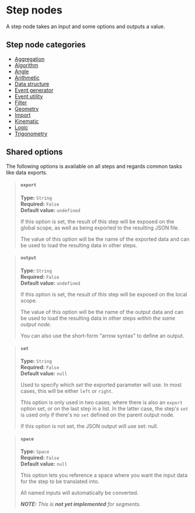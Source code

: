 # Step nodes

A step node takes an input and some options and outputs a value.

## Step node categories

- [Aggregation](./aggregation.md)
- [Algorithm](./algorithm.md)
- [Angle](./angle.md)
- [Arithmetic](./arithmetic.md)
- [Data structure](./data-structure.md)
- [Event generator](./event-generator.md)
- [Event utility](./event-utility.md)
- [Filter](./filter.md)
- [Geometry](./geometry.md)
- [Import](./import.md)
- [Kinematic](./kinematic.md)
- [Logic](./logic.md)
- [Trigonometry](./trigonometry.md)


## Shared options

The following options is available on all steps and regards 
common tasks like data exports.

> #### `export`
>
> **Type:** `String`  
> **Required:** `False`  
> **Default value:** `undefined`  
>
> If this option is set, the result of this step will be exposed 
> on the global scope, as well as being exported to the resulting 
> JSON file.
>
> The value of this option will be the name of the exported data 
> and can be used to load the resulting data in other steps.
>

> #### `output`
>
> **Type:** `String`  
> **Required:** `False`  
> **Default value:** `undefined`  
>
> If this option is set, the result of this step will be exposed 
> on the local scope.
>
> The value of this option will be the name of the output data 
> and can be used to load the resulting data in other steps 
> _within the same output node_.
>
> You can also use the short-form "arrow syntax" to define 
> an output.
>

> #### `set`
>
> **Type:** `String`  
> **Required:** `False`  
> **Default value:** `null`  
>
> Used to specify which _set_ the exported parameter will use. 
> In most cases, this will be either `left` or `right`.
>
> This option is only used in two cases; where there is also 
> an `export` option set, or on the last step in a list. 
> In the latter case, the step's `set` is used only if 
> there's no `set` defined on the parent output node.
>
> If this option is not set, the JSON output will use set: null.
>

> #### `space`
>
> **Type:** `Space`  
> **Required:** `False`  
> **Default value:** `null`  
>
> This option lets you reference a space where you want the input 
> data for the step to be translated into.
>
> All named inputs will automatically be converted.
>
> **_NOTE:_** _This is **not yet implemented** for segments._
>

